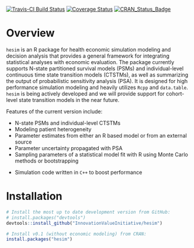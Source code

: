 [![Travis-CI Build Status](https://travis-ci.org/InnovationValueInitiative/hesim.svg?branch=master)](https://travis-ci.org/InnovationValueInitiative/hesim)
[![Coverage Status](https://codecov.io/gh/InnovationValueInitiative/hesim/branch/master/graph/badge.svg)](https://codecov.io/gh/InnovationValueInitiative/hesim)
[![CRAN_Status_Badge](http://www.r-pkg.org/badges/version/hesim)](https://cran.r-project.org/package=hesim)

# Overview
`hesim` is an R package for health economic simulation modeling and decision analysis that provides a general framework for integrating statistical analyses with economic evaluation. The package currently supports N-state partitioned survival models (PSMs) and individual-level continuous time state transition models (CTSTMs), as well as summarizing the output of probabilistic sensitivity analysis (PSA). It is designed for high performance simulation modeling and heavily utilizes `Rcpp` and `data.table`. `hesim` is being actively developed and we will provide support for cohort-level state transition models in the near future. 

Features of the current version include:

* N-state PSMs and individual-level CTSTMs
* Modeling patient heterogeneity 
* Parameter estimates from either an R based model or from an external source
* Parameter uncertainty propagated with PSA
* Sampling parameters of a statistical model fit with R using Monte Carlo methods or bootstrapping
<!--- * Separate survival models during period of observed data and for extrapolation. -->
* Simulation code written in `C++` to boost performance

# Installation
```r
# Install the most up to date development version from GitHub:
# install.packages("devtools")
devtools::install_github("InnovationValueInitiative/hesim")

# Install v0.1 (without economic modeling) from CRAN:
install.packages("hesim")


```